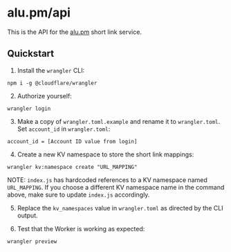 # alu&#46;pm/api

This is the API for the [alu.pm](https://alu.pm) short link service.

## Quickstart

1. Install the `wrangler` CLI:
```
npm i -g @cloudflare/wrangler
```

2. Authorize yourself:
```
wrangler login
```

3. Make a copy of `wrangler.toml.example` and rename it to `wrangler.toml`. Set `account_id` in `wrangler.toml`:
```
account_id = [Account ID value from login]
```

4. Create a new KV namespace to store the short link mappings:
```
wrangler kv:namespace create "URL_MAPPING"
```

NOTE: `index.js` has hardcoded references to a KV namespace named `URL_MAPPING`. If you choose a different KV namespace name in the command above, make sure to update `index.js` accordingly.

5. Replace the `kv_namespaces` value in `wrangler.toml` as directed by the CLI output.

6. Test that the Worker is working as expected:
```
wrangler preview
```
